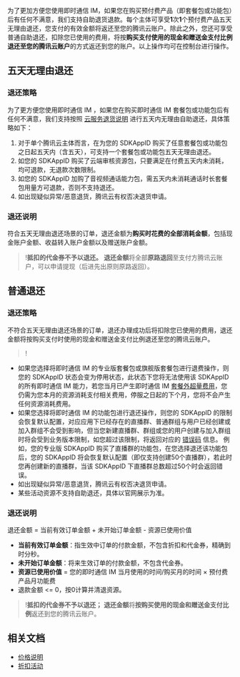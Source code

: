 为了更加方便您使用即时通信 IM，如果您在购买预付费产品（即套餐包或功能包）后有任何不满意，我们支持自助退货退款。每个主体可享受**1**次**1**个预付费产品五天无理由退还，您支付的有效金额将返还至您的腾讯云账户。除此之外，您还可享受普通自助退还，扣除您已使用的费用，将按**购买支付使用的现金和赠送金支付比例退还至您的腾讯云账户**的方式返还到您的账户。以上操作均可在控制台进行操作。



## 五天无理由退还
### 退还策略
为了更方便您使用即时通信 IM ，如果您在购买即时通信 IM 套餐包或功能包后有任何不满意，我们支持按照 [云服务退货说明](https://cloud.tencent.com/document/product/555/7440) 进行五天内无理由自助退还，具体策略如下：

1. 对于单个腾讯云主体而言，在为您的 SDKAppID 购买了任意套餐包或功能包之日起五天内（含五天），可支持一个套餐包或功能包五天无理由退还。
2. 如您的 SDKAppID 购买了云端审核资源包，只要满足在付费五天内未消耗，均可退款，无退款次数限制。
3. 如您的 SDKAppID 加购了音视频通话能力包，需五天内未消耗通话时长套餐包用量方可退款，否则不支持退还。
4. 如出现疑似异常/恶意退货，腾讯云有权否决退货申请。

### 退还说明
符合五天无理由退还场景的订单，退还金额为**购买时花费的全部消耗金额**，包括现金账户金额、收益转入账户金额以及赠送账户金额。
>!**抵扣的代金券不予以退还。**
>**退还金额**将全部**原路退回**至支付方腾讯云账户，可以申请提现（后进先出原则原路返回）。

## 普通退还
### 退还策略
不符合五天无理由退还场景的订单，退还办理成功后将扣除您已使用的费用，退还金额将按购买支付时使用的现金和赠送金支付比例退还至您的腾讯云账户。

>!
- 如果您选择将即时通信 IM 的专业版套餐包或旗舰版套餐包进行退费操作，则您的 SDKAppID 状态会变为停用状态，此状态下您将无法使用该 SDKAppID 的所有即时通信 IM 能力，若您当月已产生即时通信 IM [套餐外超量费用](https://cloud.tencent.com/document/product/269/11673#jc)，您仍需为您本月的资源消耗支付相关费用，停服之日起的下个月，您将不会产生任何资源消耗费用。
- 如果您选择将即时通信 IM 的功能包进行退还操作，则您的 SDKAppID 的限制会恢复默认配置，对应应用下已经存在的直播群、普通群组与用户已经创建或加入群组不会受到影响，但当您新建直播群、群组或您的用户创建与加入群组时将会受到业务版本限制，如您超过该限制，将返回对应的 [错误码](https://cloud.tencent.com/document/product/269/1671) 信息。
 例如，您的专业版 SDKAppID 购买了直播群的功能包，在您选择退还该功能包后，您的 SDKAppID 将会恢复默认配置（即仅支持创建50个直播群），若此时您再创建新的直播群，当该 SDKAppID 下直播群总数超过50个时会返回错误。
- 如出现疑似异常/恶意退货，腾讯云有权否决退货申请。
- 某些活动资源不支持自助退还，具体以官网展示为准。

### 退还说明
退还金额 = 当前有效订单金额 + 未开始订单金额 - 资源已使用价值
- **当前有效订单金额**：指生效中订单的付款金额，不包含折扣和代金券，精确到时分秒。
- **未开始订单金额**：将来生效订单的付款金额，不包含代金券。
-  **资源已使用价值** = 您的即时通信 IM 当月使用的时间/购买月的时间 × 预付费产品月功能费
- 退款金额 <= 0，按0计算并清退资源。

>!**抵扣的代金券不予以退还；**
>**退还金额**将**按购买使用的现金和赠送金支付比例**返还到您的腾讯云账户。

## 相关文档
- [价格说明](https://cloud.tencent.com/document/product/269/11673)
- [折扣活动](https://cloud.tencent.com/document/product/269/46181)
